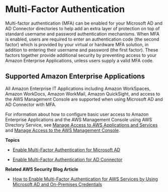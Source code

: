 # Multi\-Factor Authentication<a name="mfa_ad"></a>

Multi\-factor authentication \(MFA\) can be enabled for your Microsoft AD and AD Connector directories to help add an extra layer of protection on top of standard username and password authentication mechanisms\. When MFA is enabled, users are required to enter an authentication code \(the second factor\) which is provided by your virtual or hardware MFA solution, in addition to entering their username and password \(the first factor\)\. These factors together provide additional security by preventing access to your Amazon Enterprise Applications, unless users supply a valid MFA code\.

## Supported Amazon Enterprise Applications<a name="supportedamazonapps"></a>

All Amazon Enterprise IT Applications including Amazon WorkSpaces, Amazon WorkDocs, Amazon WorkMail, Amazon QuickSight, and access to the AWS Management Console are supported when using Microsoft AD and AD Connector with MFA\. 

For information about how to configure basic user access to Amazon Enterprise Applications and the AWS Management Console using AWS Directory Service, see [Manage Access to AWS Applications and Services](manage_apps_services.md) and [Manage Access to the AWS Management Console](aws_console_access.md)\.

**Topics**

+ [Enable Multi\-Factor Authentication for Microsoft AD](enable_mfa_ad.md)

+ [Enable Multi\-Factor Authentication for AD Connector](mfa.md)

**Related AWS Security Blog Article**

+ [How to Enable Multi\-Factor Authentication for AWS Services by Using Microsoft AD and On\-Premises Credentials](https://aws.amazon.com/blogs/security/how-to-enable-multi-factor-authentication-for-amazon-workspaces-and-amazon-quicksight-by-using-microsoft-ad-and-on-premises-credentials/)